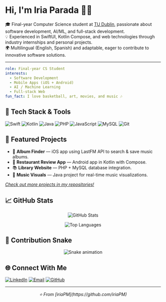 # Hi, I'm Iria Parada 👩‍💻  

🎓 Final-year Computer Science student at [TU Dublin](https://www.tudublin.ie/), passionate about software development, AI/ML, and full-stack development.  
💡 Experienced in SwiftUI, Kotlin Compose, and web technologies through industry internships and personal projects.  
🌍 Multilingual (English, Spanish) and adaptable, eager to contribute to innovative software solutions.  

---

<!-- About Me in YAML-style -->
```yaml
role: Final-year CS Student
interests:
  - Software Development
  - Mobile Apps (iOS + Android)
  - AI / Machine Learning
  - Full-stack Web
fun_fact: I love basketball, art, movies, and music 🎶
```

## 🔧 Tech Stack & Tools

![Swift](https://img.shields.io/badge/swift-F54A2A?style=for-the-badge&logo=swift&logoColor=white)
![Kotlin](https://img.shields.io/badge/kotlin-%237F52FF.svg?style=for-the-badge&logo=kotlin&logoColor=white)
![Java](https://img.shields.io/badge/java-%23ED8B00.svg?style=for-the-badge&logo=openjdk&logoColor=white)
![PHP](https://img.shields.io/badge/php-%23777BB4.svg?style=for-the-badge&logo=php&logoColor=white)
![JavaScript](https://img.shields.io/badge/javascript-%23323330.svg?style=for-the-badge&logo=javascript&logoColor=%23F7DF1E)
![MySQL](https://img.shields.io/badge/mysql-%2300f.svg?style=for-the-badge&logo=mysql&logoColor=white)
![Git](https://img.shields.io/badge/git-%23F05033.svg?style=for-the-badge&logo=git&logoColor=white)

## 📂 Featured Projects

* 🎵 **Album Finder** — iOS app using LastFM API to search & save music albums.
* 🍴 **Restaurant Review App** — Android app in Kotlin with Compose.
* 📚 **Library Website** — PHP + MySQL database integration.
* 🎨 **Music Visuals** — Java project for real-time music visualizations.

*[Check out more projects in my repositories!](https://github.com/iriaPM)*

## 📈 GitHub Stats

<p align="center">
  <img src="https://github-readme-stats.vercel.app/api?username=iriaPM&show_icons=true&theme=radical" alt="GitHub Stats" />
</p>

<p align="center">
  <img src="https://github-readme-stats.vercel.app/api/top-langs/?username=iriaPM&layout=compact&theme=radical" alt="Top Languages" />
</p>

## 🐍 Contribution Snake

<p align="center">
  <img src="https://github.com/iriaPM/iriaPM/blob/output/github-contribution-grid-snake.svg" alt="Snake animation" />
</p>

## 🌐 Connect With Me

[![LinkedIn](https://img.shields.io/badge/LinkedIn-%230077B5.svg?logo=linkedin&logoColor=white)](https://linkedin.com/in/your-profile)
[![Email](https://img.shields.io/badge/Email-D14836?logo=gmail&logoColor=white)](mailto:your.email@example.com)
[![GitHub](https://img.shields.io/badge/GitHub-%23121011.svg?logo=github&logoColor=white)](https://github.com/iriaPM)

---

<p align="center">
  <i>⭐️ From [iriaPM](https://github.com/iriaPM)</i>
</p>
